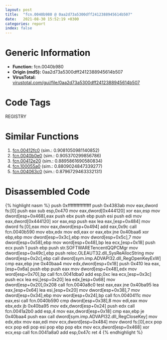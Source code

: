 ```yaml
---
layout: post
title:  "fcn.0040b980 @ 0aa2d73a5300dff2412388945614b507"
date:   2021-08-30 15:52:19 +0300
categories: report
index: false
---
```


# Generic Information
- **Function:** fcn.0040b980
- **Origin (md5):** 0aa2d73a5300dff2412388945614b507
- **VirusTotal:** [virustotal.com/gui/file/0aa2d73a5300dff2412388945614b507][virustotal_ref]

# Code Tags
<span class="tag" id="REGISTRY">REGISTRY</span>


# Similar Functions

1. [fcn.00412fc0][similar_1_ref] (sim.: 0.9081050981140852)
2. [fcn.0040b0e0][similar_2_ref] (sim.: 0.905370299856786)
3. [fcn.00412e20][similar_3_ref] (sim.: 0.8895861690580834)
4. [fcn.100055a0][similar_4_ref] (sim.: 0.8809024847339277)
5. [fcn.004063c0][similar_5_ref] (sim.: 0.8796729463332131)


# Disassembled Code

{% highlight nasm %}
push 0xffffffffffffffff
push 0x4383ab
mov eax,dword fs:[0]
push eax
sub esp,0x470
mov eax,dword[0x444120]
xor eax,esp
mov dword[esp+0x468],eax
push ebx
push ebp
push esi
push edi
mov eax,dword[0x444120]
xor eax,esp
push eax
lea eax,[esp+0x484]
mov dword fs:[0],eax
mov eax,dword[esp+0x494]
add eax,0x9c
call fcn.0040b590
mov ebx,edx
mov edi,eax
or eax,ebx
jne 0x40baa6
xor ebp,ebp
mov dword[esp+0x3c],ebp
mov dword[esp+0x5c],7
mov dword[esp+0x58],ebp
mov word[esp+0x48],bp
lea ecx,[esp+0x18]
push ecx
push 1
push ebp
push str.SOFTWARETencentQQPCMgr
mov dword[esp+0x49c],ebp
push reloc.OLEAUT32.dll_SysReAllocString
mov dword[esp+0x2c],ebp
call dword[sym.imp.ADVAPI32.dll_RegOpenKeyExW]
cmp eax,ebp
jne 0x40baa4
mov edx,dword[esp+0x18]
push 0x410
lea eax,[esp+0x6a]
push ebp
push eax
mov dword[esp+0x48],edx
mov word[esp+0x70],bp
call fcn.0041dba0
add esp,0xc
lea ecx,[esp+0x3c]
push ecx
lea esi,[esp+0x20]
lea edx,[esp+0x68]
mov dword[esp+0x20],0x208
call fcn.0040a8c0
test eax,eax
jne 0x40ba95
lea eax,[esp+0x64]
lea esi,[esp+0x20]
mov dword[esp+0x38],7
mov dword[esp+0x34],ebp
mov word[esp+0x24],bp
call fcn.0040411c
mov eax,esi
call fcn.0040b590
cmp dword[esp+0x38],8
mov edi,eax
mov ebx,edx
jb 0x40ba95
mov edx,dword[esp+0x24]
push edx
call fcn.0041a2b0
add esp,4
mov eax,dword[esp+0x18]
cmp eax,ebp
je 0x40baa4
push eax
call dword[sym.imp.ADVAPI32.dll_RegCloseKey]
mov edx,ebx
mov eax,edi
mov ecx,dword[esp+0x484]
mov dword fs:[0],ecx
pop ecx
pop edi
pop esi
pop ebp
pop ebx
mov ecx,dword[esp+0x468]
xor ecx,esp
call fcn.0041a8a0
add esp,0x47c
ret 4
{% endhighlight %}


[similar_1_ref]: /report/fcn.00412fc0@be7fba7cc724acf4ae2900d99e0fc9c3
[similar_2_ref]: /report/fcn.0040b0e0@0aa2d73a5300dff2412388945614b507
[similar_3_ref]: /report/fcn.00412e20@be7fba7cc724acf4ae2900d99e0fc9c3
[similar_4_ref]: /report/fcn.100055a0@2585b133c2e70968905cce13b1fc2654
[similar_5_ref]: /report/fcn.004063c0@0aa2d73a5300dff2412388945614b507
[virustotal_ref]: https://www.virustotal.com/gui/file/0aa2d73a5300dff2412388945614b507